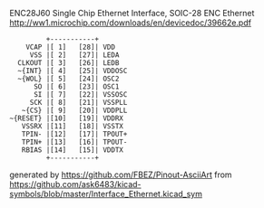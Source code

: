 ENC28J60 Single Chip Ethernet Interface, SOIC-28
ENC Ethernet
http://ww1.microchip.com/downloads/en/devicedoc/39662e.pdf


	         +-----------+
	    VCAP |[ 1]   [28]| VDD
	     VSS |[ 2]   [27]| LEDA
	  CLKOUT |[ 3]   [26]| LEDB
	  ~{INT} |[ 4]   [25]| VDDOSC
	  ~{WOL} |[ 5]   [24]| OSC2
	      SO |[ 6]   [23]| OSC1
	      SI |[ 7]   [22]| VSSOSC
	     SCK |[ 8]   [21]| VSSPLL
	   ~{CS} |[ 9]   [20]| VDDPLL
	~{RESET} |[10]   [19]| VDDRX
	   VSSRX |[11]   [18]| VSSTX
	   TPIN- |[12]   [17]| TPOUT+
	   TPIN+ |[13]   [16]| TPOUT-
	   RBIAS |[14]   [15]| VDDTX
	         +-----------+


generated by https://github.com/FBEZ/Pinout-AsciiArt from https://github.com/ask6483/kicad-symbols/blob/master/Interface_Ethernet.kicad_sym
